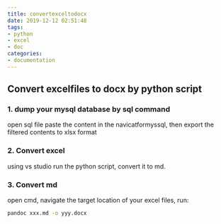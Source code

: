 ```yaml
---
title: convertexceltodocx
date: 2019-12-12 02:51:48
tags:
- python
- excel
- doc
categories:
- documentation
---
```


## Convert excelfiles to docx by python script

### 1. dump your mysql database by sql command

open sql file paste the content in the navicatformyssql, then export the filtered contents to xlsx format

### 2. Convert excel

using vs studio run the python script, convert it to md.

### 3. Convert md

open cmd, navigate the target location of your excel files, run:

``` bash
pandoc xxx.md -o yyy.docx
```

